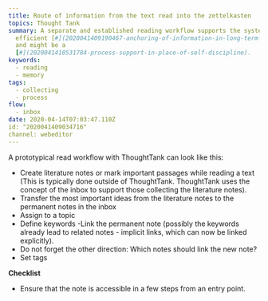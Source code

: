 ```yaml
---
title: Route of information from the text read into the zettelkasten
topics: Thought Tank
summary: A separate and established reading workflow supports the systematic and
  efficient [#](2020041409190467-anchoring-of-information-in-long-term-memory)
  and might be a
  [#](2020041410531784-process-support-in-place-of-self-discipline).
keywords:
  - reading
  - memory
tags:
  - collecting
  - process
flow:
  - inbox
date: 2020-04-14T07:03:47.110Z
id: "2020041409034716"
channel: webeditor
---
```

A prototypical read workflow with ThoughtTank can look like this:

- Create literature notes or mark important passages while reading a text (This is typically done outside of ThoughtTank. ThoughtTank uses the concept of the inbox to support those collecting the literature notes).
- Transfer the most important ideas from the literature notes to the permanent notes in the inbox
- Assign to a topic
- Define keywords
-Link the permanent note (possibly the keywords already lead to related notes - implicit links, which can now be linked explicitly).
- Do not forget the other direction: Which notes should link the new note?
- Set tags

**Checklist**

- Ensure that the note is accessible in a few steps from an entry point.
